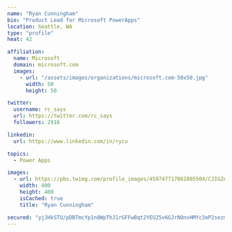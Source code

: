 ```yaml
---
name: "Ryan Cunningham"
bio: "Product Lead for Microsoft PowerApps"
location: Seattle, WA
type: "profile"
heat: 42

affiliation:
  name: Microsoft
  domain: microsoft.com
  images:
    - url: "/assets/images/organizations/microsoft.com-50x50.jpg"
      width: 50
      height: 50

twitter:
  username: rc_says
  url: https://twitter.com/rc_says
  followers: 2916

linkedin:
  url: https://www.linkedin.com/in/rycu

topics:
  - Power Apps

images:
  - url: https://pbs.twimg.com/profile_images/459747717862805504/CJIGZejd_400x400.png
    width: 400
    height: 400
    isCached: true
    title: "Ryan Cunningham"

secured: "yjJHkSTU/pDBTmcYp1n8WpThJ1rGFFwBqt2YEU25v6GJrNOnvHMYc3eP2sezmruOFmbHIODCa5IO4oOThSva4dJ7WQAG1NBtzKHrt6Ui7XmEBcrhqhhmAGD0UkjchlXXE8glZb9AcYi8dh8BlLW8qIANmoMH4QHRqeS4BJ5x0WCi7A9CcxXQ0uPUGwsfzHYjBirgqxSS2rz3uVDbPGMp4pKT6mzDynfGK1V/+jUaPhTQICTfRcUe2pzNL0zKrYbVMJ0kPLLdti5QGo28enx3lgawvTqgImeRLLPlE7x0v33rI/yb7NCfqsvmcpQNMxf9hpjhdgN/DSnkJjTtk8c7Yl5lHGPucnzuMilLzMZs4QRZCJYSrpuNWvnF+czo9datfE23Mjs8r+x3XwmpYsjVtN0LJPPaBTsPIyT7oMnKRJM=;rPHyIeldwKiAQHLodMOXsQ=="
---
```


